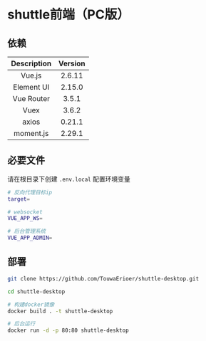 # shuttle前端（PC版）

## 依赖

| Description | Version|
|  :----: | :----: |
| Vue.js | 2.6.11|
| Element UI | 2.15.0 |
| Vue Router | 3.5.1 |
| Vuex | 3.6.2 |
| axios | 0.21.1 |
| moment.js | 2.29.1 |


## 必要文件
请在根目录下创建 `.env.local` 配置环境变量
```sh
# 反向代理目标ip
target=

# websocket 
VUE_APP_WS=

# 后台管理系统
VUE_APP_ADMIN=
```

## 部署

```sh
git clone https://github.com/TouwaErioer/shuttle-desktop.git

cd shuttle-desktop

# 构建docker镜像
docker build . -t shuttle-desktop

# 后台运行
docker run -d -p 80:80 shuttle-desktop
```